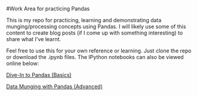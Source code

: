 #Work Area for practicing Pandas

This is my repo for practicing, learning and demonstrating data munging/processing concepts using Pandas. I will likely use some of this content to create blog posts (if I come up with something interesting) to share what I've learnt. 

Feel free to use this for your own reference or learning. Just clone the repo or download the .ipynb files. The IPython notebooks can also be viewed online below:  

[Dive-In to Pandas (Basics)](http://nbviewer.ipython.org/github/shankarmsy/practice_Pandas/blob/master/Dive-in%20To%20Pandas.ipynb)  

[Data Munging with Pandas (Advanced)](http://nbviewer.ipython.org/github/shankarmsy/practice_Pandas/blob/master/Data%20Munging%20with%20Pandas.ipynb)
